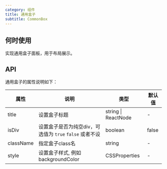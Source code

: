 ```yaml
---
category: 组件
title: 通用盒子
subtitle: CommonBox
---
```


## 何时使用

实现通用盒子面板，用于布局展示。

## API

通用盒子的属性说明如下：

属性 | 说明 | 类型 | 默认值
-----|-----|-----|------
title | 设置盒子标题 | 	string \| ReactNode | -
isDiv | 设置盒子是否为纯空div，可选值为 `true` `false` 或者不设 | boolean | false
className | 指定盒子class名 | string | -
style | 设置盒子样式, 例如backgroundColor | CSSProperties | -
